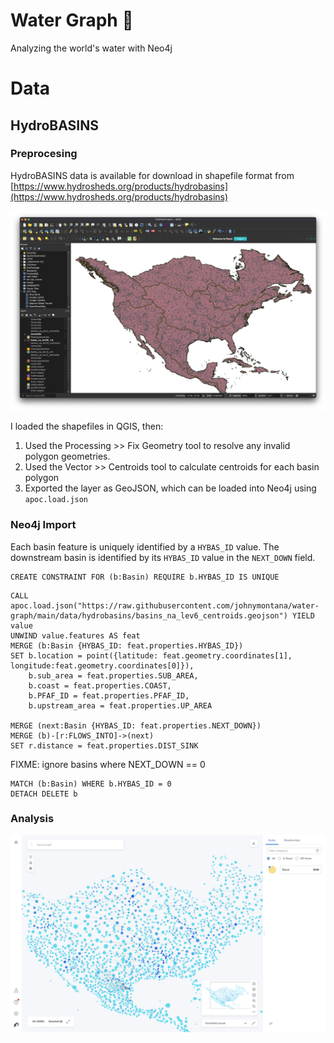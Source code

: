 # Water Graph 🌊

Analyzing the world's water with Neo4j 

# Data

## HydroBASINS

### Preprocesing

HydroBASINS data is available for download in shapefile format from [https://www.hydrosheds.org/products/hydrobasins](https://www.hydrosheds.org/products/hydrobasins)

![](img/qgis1.png)

I loaded the shapefiles in QGIS, then:

1. Used the Processing >> Fix Geometry tool to resolve any invalid polygon geometries.
2. Used the Vector >> Centroids tool to calculate centroids for each basin polygon
3. Exported the layer as GeoJSON, which can be loaded into Neo4j using `apoc.load.json`

### Neo4j Import

Each basin feature is uniquely identified by a `HYBAS_ID` value. The downstream basin is identified by its `HYBAS_ID` value in the `NEXT_DOWN` field.

```Cypher
CREATE CONSTRAINT FOR (b:Basin) REQUIRE b.HYBAS_ID IS UNIQUE
```

```Cypher
CALL apoc.load.json("https://raw.githubusercontent.com/johnymontana/water-graph/main/data/hydrobasins/basins_na_lev6_centroids.geojson") YIELD value
UNWIND value.features AS feat
MERGE (b:Basin {HYBAS_ID: feat.properties.HYBAS_ID})
SET b.location = point({latitude: feat.geometry.coordinates[1], longitude:feat.geometry.coordinates[0]}),
    b.sub_area = feat.properties.SUB_AREA,
    b.coast = feat.properties.COAST,
    b.PFAF_ID = feat.properties.PFAF_ID,
    b.upstream_area = feat.properties.UP_AREA

MERGE (next:Basin {HYBAS_ID: feat.properties.NEXT_DOWN})
MERGE (b)-[r:FLOWS_INTO]->(next)
SET r.distance = feat.properties.DIST_SINK
```

FIXME: ignore basins where NEXT_DOWN == 0

```Cypher
MATCH (b:Basin) WHERE b.HYBAS_ID = 0
DETACH DELETE b
```

### Analysis

![](img/basins_bloom1.png)
